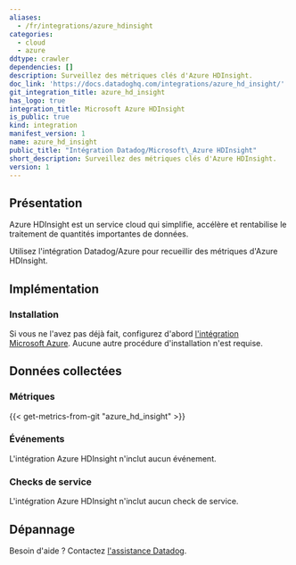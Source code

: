 ```yaml
---
aliases:
  - /fr/integrations/azure_hdinsight
categories:
  - cloud
  - azure
ddtype: crawler
dependencies: []
description: Surveillez des métriques clés d'Azure HDInsight.
doc_link: 'https://docs.datadoghq.com/integrations/azure_hd_insight/'
git_integration_title: azure_hd_insight
has_logo: true
integration_title: Microsoft Azure HDInsight
is_public: true
kind: integration
manifest_version: 1
name: azure_hd_insight
public_title: "Intégration Datadog/Microsoft\_Azure HDInsight"
short_description: Surveillez des métriques clés d'Azure HDInsight.
version: 1
---
```

## Présentation

Azure HDInsight est un service cloud qui simplifie, accélère et rentabilise le traitement de quantités importantes de données.

Utilisez l'intégration Datadog/Azure pour recueillir des métriques d'Azure HDInsight.

## Implémentation
### Installation

Si vous ne l'avez pas déjà fait, configurez d'abord [l'intégration Microsoft Azure][1]. Aucune autre procédure d'installation n'est requise.

## Données collectées
### Métriques
{{< get-metrics-from-git "azure_hd_insight" >}}


### Événements
L'intégration Azure HDInsight n'inclut aucun événement.

### Checks de service
L'intégration Azure HDInsight n'inclut aucun check de service.

## Dépannage
Besoin d'aide ? Contactez [l'assistance Datadog][3].

[1]: https://docs.datadoghq.com/fr/integrations/azure/
[2]: https://github.com/DataDog/dogweb/blob/prod/integration/azure_hd_insight/azure_hd_insight_metadata.csv
[3]: https://docs.datadoghq.com/fr/help/


